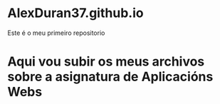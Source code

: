 # AlexDuran37.github.io
Este é o meu primeiro repositorio

<h1> Aqui vou subir os meus archivos sobre a asignatura de Aplicacións Webs</h1>
